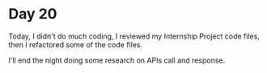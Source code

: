 # Day 20

Today, I didn't do much coding, I reviewed my Internship Project code files, then I refactored some of the code files.

I'll end the night doing some research on APIs call and response.
